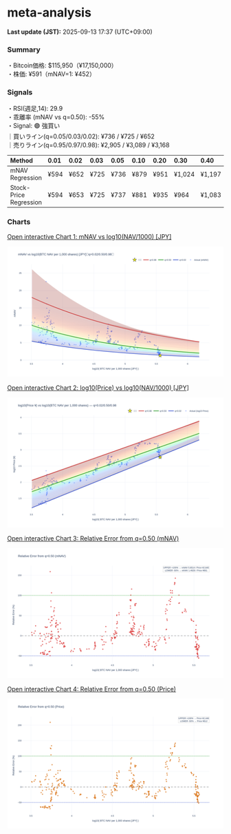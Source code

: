 # meta-analysis


<!--REPORT:START-->
**Last update (JST):** 2025-09-13 17:37 (UTC+09:00)

### Summary
・Bitcoin価格: $115,950（¥17,150,000）  
・株価: ¥591（mNAV=1: ¥452）

### Signals
・RSI(週足,14): 29.9  
・乖離率 (mNAV vs q=0.50): -55%  
・Signal: 🟣 強買い  
｜買いライン(q=0.05/0.03/0.02): ¥736 / ¥725 / ¥652  
｜売りライン(q=0.95/0.97/0.98): ¥2,905 / ¥3,089 / ¥3,168

| Method                 | 0.01   | 0.02   | 0.03   | 0.05   | 0.10   | 0.20   | 0.30   | 0.40   | 0.50   | 0.60   | 0.70   | 0.80   | 0.90   | 0.95   | 0.97   | 0.98   | 0.99   |
|:-----------------------|:-------|:-------|:-------|:-------|:-------|:-------|:-------|:-------|:-------|:-------|:-------|:-------|:-------|:-------|:-------|:-------|:-------|
| mNAV Regression        | ¥594   | ¥652   | ¥725   | ¥736   | ¥879   | ¥951   | ¥1,024 | ¥1,197 | ¥1,322 | ¥1,485 | ¥1,696 | ¥2,157 | ¥2,723 | ¥2,905 | ¥3,089 | ¥3,168 | ¥3,136 |
| Stock-Price Regression | ¥594   | ¥653   | ¥725   | ¥737   | ¥881   | ¥935   | ¥964   | ¥1,083 | ¥1,223 | ¥1,304 | ¥1,520 | ¥2,045 | ¥2,412 | ¥2,725 | ¥2,813 | ¥2,851 | ¥2,922 |

### Charts
[Open interactive Chart 1: mNAV vs log10(NAV/1000) [JPY]](https://tkzm240.github.io/meta-analysis/fig1.html)

![fig1](assets/fig1.png)

[Open interactive Chart 2: log10(Price) vs log10(NAV/1000) [JPY]](https://tkzm240.github.io/meta-analysis/fig2.html)

![fig2](assets/fig2.png)

[Open interactive Chart 3: Relative Error from q=0.50 (mNAV)](https://tkzm240.github.io/meta-analysis/fig3.html)

![fig3](assets/fig3.png)

[Open interactive Chart 4: Relative Error from q=0.50 (Price)](https://tkzm240.github.io/meta-analysis/fig4.html)

![fig4](assets/fig4.png)
<!--REPORT:END-->
